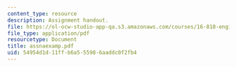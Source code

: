 ```yaml
---
content_type: resource
description: Assignment handout.
file: https://ol-ocw-studio-app-qa.s3.amazonaws.com/courses/16-810-engineering-design-and-rapid-prototyping-january-iap-2007/54954d1d11ffb6a555986aaddc0f2fb4_assnaexamp.pdf
file_type: application/pdf
resourcetype: Document
title: assnaexamp.pdf
uid: 54954d1d-11ff-b6a5-5598-6aaddc0f2fb4
---
```

